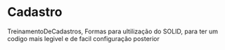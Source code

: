 # Cadastro
TreinamentoDeCadastros, Formas para ultilização do SOLID, para ter um codigo mais legivel e de facil configuração posterior
